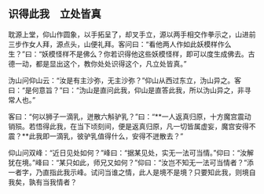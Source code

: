 ## 识得此我　立处皆真

耽源上堂，仰山作圆象，以手拓呈了，却叉手立，源以两手相交作拳示之，山进前三步作女人拜，源点头，山便礼拜。客问曰：“看他两人作如此妖模样作么生？”曰：“妖模怪样不是佛么？你若识得他这些妖模怪样，即可以度生成佛去。古德一动，都是显出这个，教你处处识得这个，凡立处皆真。”

沩山问仰山云：“汝是有主沙弥，无主沙弥？”仰山从西过东立，沩山异之。客曰：“是何意旨？”曰：“沩山是直问此我，仰山是直答此我，所以沩山异之，非寻常人也。”

客曰：“何以狮子一滴乳，迸散六斛驴乳？”曰：“**一人返真归原，十方魔宫震动销殒。若悟得此我，在当下顷刻间，便是返真归原，凡一切皆属虚妄，魔宫安得不震？**此我即一滴乳，彼驴乳值得什么，安得不迸散去？”

仰山问双峰：“近日见处如何？”峰曰：“据某见处，实无一法可当情。”仰曰：“汝解犹在境。”峰曰：“某只如此，师兄又如何？”仰曰：“汝岂不知无一法可当情者？”添一者字，乃直指此我示峰。试问当谁之情，此人是境不是境？只要知此我，则境自我矣，孰有当我情者？
